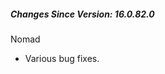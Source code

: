 ﻿<h5 id="SinceVersion">Changes Since Version: 16.0.82.0</h5>

<span class="changeNoteHeading">Nomad</span>
<ul>
    <li>Various bug fixes.</li>
</ul>